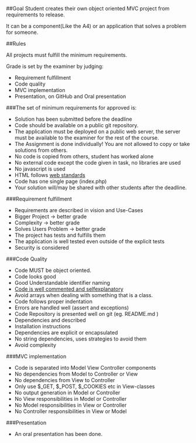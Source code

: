 ##Goal
Student creates their own object oriented MVC project from requirements to release.

It can be a component(Like the A4) or an application that solves a problem for someone.

##Rules

All projects must fulfill the minimum requirements.

Grade is set by the examiner by judging:
 * Requirement fulfillment
 * Code quality
 * MVC implementation
 * Presentation, on GitHub and Oral presentation

###The set of minimum requirements for approved is:
* Solution has been submitted before the deadline
* Code should be available on a public git repository. 
* The application must be deployed on a public web server, the server must be available to the examiner for the rest of the course.
* The Assignment is done individually! You are not allowed to copy or take solutions from others.
* No code is copied from others, student has worked alone
* No external code except the code given in task, no libraries are used
* No javascript is used
* HTML follows [web standards](https://validator.w3.org/)
* Code has one single page (index.php) 
* Your solution will/may be shared with other students after the deadline.

###Requirement fulfillment
 * Requirements are described in vision and Use-Cases
  * Bigger Project -> better grade
  * Complexity -> better grade
  * Solves Users Problem -> better grade
 * The project has tests and fulfills them
 * The application is well tested even outside of the explicit tests
 * Security is considered
 
###Code Quality
 * Code MUST be object oriented.
 * Code looks good
  * Good Understandable identifier naming   
  * [Code is well commented and selfexplanatory](https://www.youtube.com/watch?v=d2nqNtzLEIg)
  * Avoid arrays when dealing with something that is a class.
  * Code follows proper indentation
 * Errors are handled well (assert and exceptions)
 * Code Repository is presented well on git (eg. README.md )
  * Dependencies and described
  * Installation instructions
 * Dependencies are explicit or encapsulated
  * No string dependencies, uses strategies to avoid them
 * Avoid complexity

###MVC implementation
 * Code is separated into Model View Controller components
  * No dependencies from Model to Controller or View
  * No dependencies from View to Controller 
  * Only use $_GET, $_POST, $_COOKIES etc in View-classes
  * No output generation in Model or Controller
  * No View responsibilities in Model or Controller
  * No Model responsibilities in View or Controller
  * No Controller responsibilities in View or Model
  
###Presentation
 * An oral presentation has been done.
